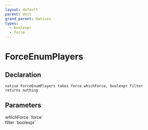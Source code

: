 ```yaml
---
layout: default
parent: Unit
grand_parent: Natives
types:
  - boolexpr
  - force
---
```


# ForceEnumPlayers

## Declaration

```
native ForceEnumPlayers takes force whichForce, boolexpr filter returns nothing
```

## Parameters
<dl>
  <dt>whichForce `force`</dt>
  <dd></dd>

  <dt>filter `boolexpr`</dt>
  <dd></dd>
</dl>